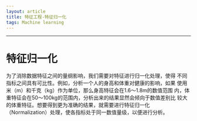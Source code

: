 ```yaml
---
layout: article
title: 特征工程-特征归一化
tags: Machine learning
---
```


<!-- If you see this page, that means you have setup your site. enjoy! :ghost: :ghost: :ghost:

You may want to [config the site](https://tianqi.name/jekyll-TeXt-theme/docs/en/configuration) or [writing a post](https://tianqi.name/jekyll-TeXt-theme/docs/en/writing-posts) next. Please feel free to [create an issue](https://github.com/kitian616/jekyll-TeXt-theme/issues) or [send me email](mailto:kitian616@outlook.com) if you have any questions. -->

<!--more-->

<!-- ---

If you like TeXt, don't forget to give me a star. :star2:

[![Star This Project](https://img.shields.io/github/stars/kitian616/jekyll-TeXt-theme.svg?label=Stars&style=social)](https://github.com/kitian616/jekyll-TeXt-theme/) -->

---

# 特征归一化

为了消除数据特征之间的量纲影响，我们需要对特征进行归一化处理，使得
不同指标之间具有可比性。例如，分析一个人的身高和体重对健康的影响，如果
使用米（m）和千克（kg）作为单位，那么身高特征会在1.6～1.8m的数值范围
内，体重特征会在50～100kg的范围内，分析出来的结果显然会倾向于数值差别比
较大的体重特征。想要得到更为准确的结果，就需要进行特征归一化
（Normalization）处理，使各指标处于同一数值量级，以便进行分析。




